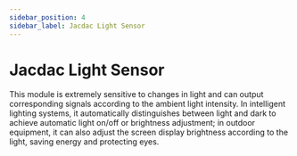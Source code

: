 ```yaml
---
sidebar_position: 4
sidebar_label: Jacdac Light Sensor
---
```


# Jacdac Light Sensor

This module is extremely sensitive to changes in light and can output corresponding signals according to the ambient light intensity. In intelligent lighting systems, it automatically distinguishes between light and dark to achieve automatic light on/off or brightness adjustment; in outdoor equipment, it can also adjust the screen display brightness according to the light, saving energy and protecting eyes.
